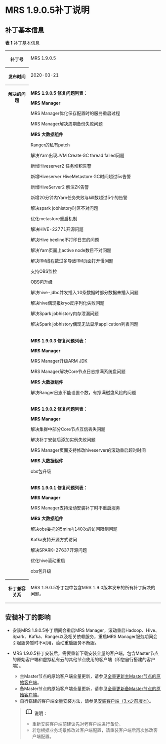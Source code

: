 # MRS 1.9.0.5补丁说明<a name="mrs_01_9015"></a>

## 补丁基本信息<a name="section918210179183"></a>

**表 1**  补丁基本信息

<a name="table884969161914"></a>
<table><tbody><tr id="row1285014971914"><th class="firstcol" valign="top" width="15%" id="mcps1.2.3.1.1"><p id="p132483032011"><a name="p132483032011"></a><a name="p132483032011"></a>补丁号</p>
</th>
<td class="cellrowborder" valign="top" width="85%" headers="mcps1.2.3.1.1 "><p id="p024815013203"><a name="p024815013203"></a><a name="p024815013203"></a>MRS 1.9.0.5</p>
</td>
</tr>
<tr id="row13850119191916"><th class="firstcol" valign="top" width="15%" id="mcps1.2.3.2.1"><p id="p524890182020"><a name="p524890182020"></a><a name="p524890182020"></a>发布时间</p>
</th>
<td class="cellrowborder" valign="top" width="85%" headers="mcps1.2.3.2.1 "><p id="p22491020204"><a name="p22491020204"></a><a name="p22491020204"></a>2020-03-21</p>
</td>
</tr>
<tr id="row15661112573315"><th class="firstcol" rowspan="4" valign="top" width="15%" id="mcps1.2.3.3.1"><p id="p112494082012"><a name="p112494082012"></a><a name="p112494082012"></a>解决的问题</p>
<p id="p677091710510"><a name="p677091710510"></a><a name="p677091710510"></a></p>
</th>
<td class="cellrowborder" valign="top" width="85%" headers="mcps1.2.3.3.1 "><p id="p12776114605111"><a name="p12776114605111"></a><a name="p12776114605111"></a><strong id="b777654620519"><a name="b777654620519"></a><a name="b777654620519"></a>MRS 1.9.0.5 修复问题列表：</strong></p>
<p id="p163911244125611"><a name="p163911244125611"></a><a name="p163911244125611"></a><strong id="b83918440566"><a name="b83918440566"></a><a name="b83918440566"></a>MRS Manager</strong></p>
<p id="p6191101725111"><a name="p6191101725111"></a><a name="p6191101725111"></a>MRS Manager优化保存配置时的服务重启过程</p>
<p id="p12203910144611"><a name="p12203910144611"></a><a name="p12203910144611"></a>MRS Manager解决周期备份失败问题</p>
<p id="p1596424155112"><a name="p1596424155112"></a><a name="p1596424155112"></a><strong id="b0464112455113"><a name="b0464112455113"></a><a name="b0464112455113"></a>MRS 大数据组件</strong></p>
<p id="p203551450165114"><a name="p203551450165114"></a><a name="p203551450165114"></a>Ranger的私有patch</p>
<p id="p8444135517519"><a name="p8444135517519"></a><a name="p8444135517519"></a>解决Yarn出现JVM Create GC thread failed问题</p>
<p id="p1449912597511"><a name="p1449912597511"></a><a name="p1449912597511"></a>新增Hiveserver2 任务堆积告警</p>
<p id="p171171319135214"><a name="p171171319135214"></a><a name="p171171319135214"></a>新增Hiveserver HiveMetastore GC时间超过5s告警</p>
<p id="p185512243524"><a name="p185512243524"></a><a name="p185512243524"></a>新增HiveServer2 解注ZK告警</p>
<p id="p6793183355214"><a name="p6793183355214"></a><a name="p6793183355214"></a>新增20分钟内Yarn任务失败与kill数超过5个的告警</p>
<p id="p1613684275313"><a name="p1613684275313"></a><a name="p1613684275313"></a>解决spark jobhistory时区不对问题</p>
<p id="p1681014413539"><a name="p1681014413539"></a><a name="p1681014413539"></a>优化metastore重启机制</p>
<p id="p252617482535"><a name="p252617482535"></a><a name="p252617482535"></a>解决HIVE-22771开源问题</p>
<p id="p98523513532"><a name="p98523513532"></a><a name="p98523513532"></a>解决Hive beeline不打印日志的问题</p>
<p id="p1735119553533"><a name="p1735119553533"></a><a name="p1735119553533"></a>解决Yarn页面上active node数目不对问题</p>
<p id="p16866803547"><a name="p16866803547"></a><a name="p16866803547"></a>解决RM线程数过多导致RM页面打开慢问题</p>
<p id="p93464555410"><a name="p93464555410"></a><a name="p93464555410"></a>支持OBS监控</p>
<p id="p48816711545"><a name="p48816711545"></a><a name="p48816711545"></a>OBS包升级</p>
<p id="p1117542519549"><a name="p1117542519549"></a><a name="p1117542519549"></a>解决hive-jdbc并发插入10条数据时部分数据未插入问题</p>
<p id="p14784175285417"><a name="p14784175285417"></a><a name="p14784175285417"></a>解决hive偶现报kryo反序列化失败问题</p>
<p id="p14685155695419"><a name="p14685155695419"></a><a name="p14685155695419"></a>解决Spark jobhistory内存泄漏问题</p>
<p id="p119541724175112"><a name="p119541724175112"></a><a name="p119541724175112"></a>解决Spark jobhistory偶现无法显示application列表问题</p>
</td>
</tr>
<tr id="row104336331408"><td class="cellrowborder" valign="top" headers="mcps1.2.3.3.1 "><p id="p184347332404"><a name="p184347332404"></a><a name="p184347332404"></a><strong id="b175221043204018"><a name="b175221043204018"></a><a name="b175221043204018"></a>MRS 1.9.0.3 修复问题列表：</strong></p>
<p id="p16432213423"><a name="p16432213423"></a><a name="p16432213423"></a><strong id="b196314228427"><a name="b196314228427"></a><a name="b196314228427"></a>MRS Manager</strong></p>
<p id="p103540373352"><a name="p103540373352"></a><a name="p103540373352"></a>MRS Manager升级ARM JDK</p>
<p id="p103396339424"><a name="p103396339424"></a><a name="p103396339424"></a>MRS Manager解决Core节点日志撑满系统盘问题</p>
<p id="p8924173594215"><a name="p8924173594215"></a><a name="p8924173594215"></a><strong id="b392420350428"><a name="b392420350428"></a><a name="b392420350428"></a>MRS 大数据组件</strong></p>
<p id="p15781101313425"><a name="p15781101313425"></a><a name="p15781101313425"></a>解决Ranger日志不能设置个数，有撑满磁盘风险的问题</p>
</td>
</tr>
<tr id="row114931434204014"><td class="cellrowborder" valign="top" headers="mcps1.2.3.3.1 "><p id="p9493173464014"><a name="p9493173464014"></a><a name="p9493173464014"></a><strong id="b4255134817400"><a name="b4255134817400"></a><a name="b4255134817400"></a>MRS 1.9.0.2 修复问题列表：</strong></p>
<p id="p1738732954119"><a name="p1738732954119"></a><a name="p1738732954119"></a><strong id="b0331103224113"><a name="b0331103224113"></a><a name="b0331103224113"></a>MRS Manager</strong></p>
<p id="p411611073215"><a name="p411611073215"></a><a name="p411611073215"></a>解决集群中部分Core节点互信丢失问题</p>
<p id="p20436142893213"><a name="p20436142893213"></a><a name="p20436142893213"></a>解决补丁安装后添加实例失败问题</p>
<p id="p16257141815416"><a name="p16257141815416"></a><a name="p16257141815416"></a>MRS Manager页面支持修改hiveserver的滚动重启超时时间</p>
<p id="p1656011265416"><a name="p1656011265416"></a><a name="p1656011265416"></a><strong id="b02461635104116"><a name="b02461635104116"></a><a name="b02461635104116"></a>MRS 大数据组件</strong></p>
<p id="p168513153413"><a name="p168513153413"></a><a name="p168513153413"></a>obs包升级</p>
</td>
</tr>
<tr id="row197706175517"><td class="cellrowborder" valign="top" headers="mcps1.2.3.3.1 "><p id="p188741753143814"><a name="p188741753143814"></a><a name="p188741753143814"></a><strong id="b945283618395"><a name="b945283618395"></a><a name="b945283618395"></a>MRS 1.9.0.1 修复问题列表：</strong></p>
<p id="p28351719192511"><a name="p28351719192511"></a><a name="p28351719192511"></a><strong id="b119411743163116"><a name="b119411743163116"></a><a name="b119411743163116"></a>MRS Manager</strong></p>
<p id="p5833123192520"><a name="p5833123192520"></a><a name="p5833123192520"></a>MRS Manager支持滚动安装补丁时不重启服务</p>
<p id="p045830162616"><a name="p045830162616"></a><a name="p045830162616"></a><strong id="b251418359268"><a name="b251418359268"></a><a name="b251418359268"></a>MRS 大数据组件</strong></p>
<p id="p529184119260"><a name="p529184119260"></a><a name="p529184119260"></a>解决obs委托的5min内140次的访问限制问题</p>
<p id="p2609165182718"><a name="p2609165182718"></a><a name="p2609165182718"></a>Kafka支持开源方式访问</p>
<p id="p721059132711"><a name="p721059132711"></a><a name="p721059132711"></a>解决SPARK-27637开源问题</p>
<p id="p11541913152717"><a name="p11541913152717"></a><a name="p11541913152717"></a>优化hive滚动重启</p>
<p id="p2669334122411"><a name="p2669334122411"></a><a name="p2669334122411"></a>obs包升级</p>
</td>
</tr>
<tr id="row17850997197"><th class="firstcol" valign="top" width="15%" id="mcps1.2.3.7.1"><p id="p32491008208"><a name="p32491008208"></a><a name="p32491008208"></a>补丁兼容关系</p>
</th>
<td class="cellrowborder" valign="top" width="85%" headers="mcps1.2.3.7.1 "><p id="p1432955315501"><a name="p1432955315501"></a><a name="p1432955315501"></a>MRS 1.9.0.5补丁包中包含MRS 1.9.0版本发布的所有补丁解决的问题。</p>
</td>
</tr>
</tbody>
</table>

## 安装补丁的影响<a name="section14929154819188"></a>

-   安装MRS 1.9.0.5补丁期间会重启MRS Manager，滚动重启Hadoop、Hive、Spark、Kafka、Ranger以及相关依赖服务，重启MRS Manager服务期间会引起服务暂时不可用，滚动重启服务不断服。
-   MRS 1.9.0.5补丁安装后，需要重新下载安装全量的客户端，包含Master节点的原始客户端和虚拟私有云的其他节点使用的客户端（即您自行搭建的客户端）。

    -   主Master节点的原始客户端全量更新，请参见[全量更新主Master节点的原始客户端](更新客户端（3-x之前版本）.md#section92959464575)。
    -   备Master节点的原始客户端全量更新，请参见[全量更新备Master节点的原始客户端](更新客户端（3-x之前版本）.md#section1129715468573)。
    -   自行搭建的客户端全量安装方法，请参见[安装客户端（3.x之前版本）](安装客户端（3-x之前版本）.md)。

    >![](public_sys-resources/icon-note.gif) **说明：** 
    >-   重新安装客户端前建议先对老客户端进行备份。
    >-   若您根据业务场景修改过客户端配置，请重装客户端后再次修改客户端配置。


